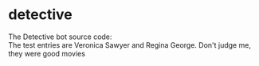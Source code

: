 # detective
The Detective bot source code:  
The test entries are Veronica Sawyer and Regina George. 
Don't judge me, they were good movies
